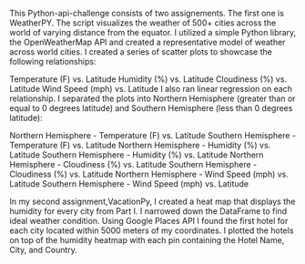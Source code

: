 This Python-api-challenge consists of two assignements. The first one is WeatherPY. The script visualizes the weather of 500+ cities across the world of varying distance from the equator. I utilized a simple Python library, the OpenWeatherMap API and  created a representative model of weather across world cities.
I created a series of scatter plots to showcase the following relationships:

Temperature (F) vs. Latitude
Humidity (%) vs. Latitude
Cloudiness (%) vs. Latitude
Wind Speed (mph) vs. Latitude
I also ran linear regression on each relationship. I separated the plots into Northern Hemisphere (greater than or equal to 0 degrees latitude) and Southern Hemisphere (less than 0 degrees latitude):

Northern Hemisphere - Temperature (F) vs. Latitude
Southern Hemisphere - Temperature (F) vs. Latitude
Northern Hemisphere - Humidity (%) vs. Latitude
Southern Hemisphere - Humidity (%) vs. Latitude
Northern Hemisphere - Cloudiness (%) vs. Latitude
Southern Hemisphere - Cloudiness (%) vs. Latitude
Northern Hemisphere - Wind Speed (mph) vs. Latitude
Southern Hemisphere - Wind Speed (mph) vs. Latitude

In my second assignment,VacationPy, I created a heat map that displays the humidity for every city from Part I. I narrowed down the DataFrame to find ideal weather condition.
Using Google Places API I found the first hotel for each city located within 5000 meters of my coordinates. I plotted the hotels on top of the humidity heatmap with each pin containing the Hotel Name, City, and Country.





